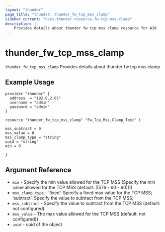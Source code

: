 ```yaml
---
layout: "thunder"
page_title: "thunder: thunder_fw_tcp_mss_clamp"
sidebar_current: "docs-thunder-resource-fw-tcp-mss-clamp"
description: |-
	Provides details about thunder fw tcp mss clamp resource for A10
---
```


# thunder\_fw\_tcp\_mss\_clamp

`thunder_fw_tcp_mss_clamp` Provides details about thunder fw tcp mss clamp
## Example Usage


```hcl
provider "thunder" {
  address  = "192.0.2.65"
  username = "admin"
  password = "admin"
}

resource "thunder_fw_tcp_mss_clamp" "Fw_Tcp_Mss_Clamp_Test" {

mss_subtract = 0
mss_value = 0
mss_clamp_type = "string"
uuid = "string"
min = 0
 
}
```

## Argument Reference

* `min` - Specify the min value allowed for the TCP MSS (Specify the min value allowed for the TCP MSS (default: ((576 - 60 - 60))))
* `mss_clamp_type` - ‘fixed’: Specify a fixed max value for the TCP MSS; ‘subtract’: Specify the value to subtract from the TCP MSS;
* `mss_subtract` - Specify the value to subtract from the TCP MSS (default: not configured)
* `mss_value` - The max value allowed for the TCP MSS (default: not configured)}
* `uuid` - uuid of the object

